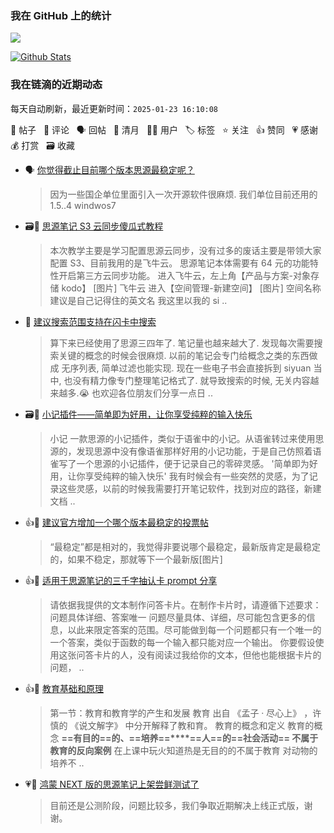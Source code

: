 ### 我在 GitHub 上的统计

<a title="Hits" target="_blank" href="https://github.com/Crowds21/Crowds21"><img src="https://hits.b3log.org/crowds21/crowds21.svg"></a>

[![Github Stats](https://github-readme-stats.vercel.app/api?username=crowds21&theme=tokyonight&show_icons=true)](https://github.com/crowds21)

<!--events start -->

### 我在链滴的近期动态

每天自动刷新，最近更新时间：`2025-01-23 16:10:08`

📝 帖子 &nbsp; 💬 评论 &nbsp; 🗣 回帖 &nbsp; 🌙 清月 &nbsp; 👨‍💻 用户 &nbsp; 🏷️ 标签 &nbsp; ⭐️ 关注 &nbsp; 👍 赞同 &nbsp; 💗 感谢 &nbsp; 💰 打赏 &nbsp; 🗃 收藏

* 🗣 [你觉得截止目前哪个版本思源最稳定呢？](https://ld246.com/article/1736736939761/comment/1736747475537#comments)

  > 因为一些国企单位里面引入一次开源软件很麻烦. 我们单位目前还用的 1.5..4 windwos7
* 🗃📝 [思源笔记 S3 云同步傻瓜式教程](https://ld246.com/article/1736950710653)

  > 本次教学主要是学习配置思源云同步，没有过多的废话主要是带领大家配置 S3、目前我用的是飞牛云。 思源笔记本体需要有 64 元的功能特性开启第三方云同步功能。 进入飞牛云，左上角【产品与方案-对象存储 kodo】 [图片] 飞牛云 进入【空间管理-新建空间】 [图片] 空间名称建议是自己记得住的英文名 我这里以我的 si ..
* 📝 [建议搜索范围支持在闪卡中搜索](https://ld246.com/article/1736991789027)

  > 算下来已经使用了思源三四年了. 笔记量也越来越大了. 发现每次需要搜索关键的概念的时候会很麻烦. 以前的笔记会专门给概念之类的东西做成 无序列表, 简单过滤也能实现. 现在一些电子书会直接拆到 siyuan 当中, 也没有精力像专门整理笔记格式了. 就导致搜索的时候, 无关内容越来越多.😭 也欢迎各位朋友们分享一点日 ..
* 🗃📝 [小记插件——简单即为好用，让你享受纯粹的输入快乐](https://ld246.com/article/1735837693913)

  > 小记 一款思源的小记插件，类似于语雀中的小记。从语雀转过来使用思源的，发现思源中没有像语雀那样好用的小记功能，于是自己仿照着语雀写了一个思源的小记插件，便于记录自己的零碎灵感。 '简单即为好用，让你享受纯粹的输入快乐' 我有时候会有一些突然的灵感，为了记录这些灵感，以前的时候我需要打开笔记软件，找到对应的路径，新建文档 ..
* 👍💬 [建议官方增加一个哪个版本最稳定的投票帖](https://ld246.com/article/1736045354829/comment/1736051256439#comments)

  > “最稳定”都是相对的，我觉得非要说哪个最稳定，最新版肯定是最稳定的，如果不稳定，那就等下一个最新版[图片]
* 👍📝 [适用于思源笔记的三千字抽认卡 prompt 分享](https://ld246.com/article/1736087718553)

  > 请依据我提供的文本制作问答卡片。在制作卡片时，请遵循下述要求： 问题具体详细、答案唯一 问题尽量具体、详细，尽可能包含更多的信息，以此来限定答案的范围。尽可能做到每一个问题都只有一个唯一的一个答案，类似于函数的每一个输入都只能对应一个输出。 你要假设使用这张问答卡片的人，没有阅读过我给你的文本，但他也能根据卡片的问题， ..
* 👍📝 [教育基础和原理](https://ld246.com/article/1736156297873)

  > 第一节：教育和教育学的产生和发展 教育 出自 《孟子 · 尽心上》 ，许慎的 《说文解字》 中分开解释了教和育。 教育的概念和定义 教育的概念 **==有目的==**的、**==培养==****==人==**的==**社会活动**== 不属于教育的**反向案例** 在上课中玩火知道热是无目的的不属于教育 对动物的培养不 ..
* 💗💬 [鸿蒙 NEXT 版的思源笔记上架尝鲜测试了](https://ld246.com/article/1733151081951/comment/1733153442601#comments)

  > 目前还是公测阶段，问题比较多，我们争取近期解决上线正式版，谢谢。


<!--events end -->
